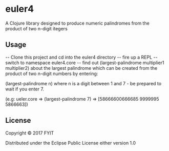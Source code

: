 # euler4

A Clojure library designed to produce numeric palindromes from the product of two n-digit itegers

## Usage

-- Clone this project and cd into the euler4 directory
-- fire up a REPL
-- switch to namespace  euler4.core
-- find out (largest-palindrome multiplier1 multiplier2) about the largest palindrome which can be created from the product 
   of two n-digit numbers by entering:

(largest-palindrome n) where n is a digit between 1 and 7 -  be prepared to wait if you enter 7.

(e.g:  ueler.core => (largest-palindrome 7)
                  => [58666600666685 9999995 5866663])
                  
             

## License

Copyright © 2017 FYIT

Distributed under the Eclipse Public License either version 1.0